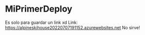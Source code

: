 # MiPrimerDeploy
Es solo para guardar un link xd
Link:
https://alpineskihouse20220707191152.azurewebsites.net
No sirve!
